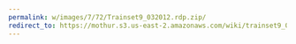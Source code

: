 ```yaml
---
permalink: w/images/7/72/Trainset9_032012.rdp.zip/
redirect_to: https://mothur.s3.us-east-2.amazonaws.com/wiki/trainset9_032012.rdp.zip
---
```



